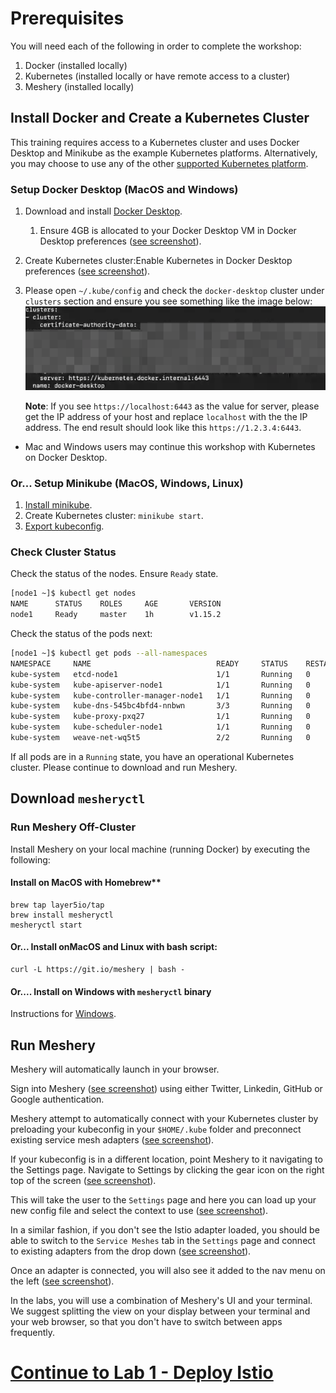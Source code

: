 # Prerequisites
You will need each of the following in order to complete the workshop:

1. Docker (installed locally)
1. Kubernetes (installed locally or have remote access to a cluster)
1. Meshery (installed locally)

## Install Docker and Create a Kubernetes Cluster

This training requires access to a Kubernetes cluster and uses Docker Desktop and Minikube as the example Kubernetes platforms. Alternatively, you may choose to use any of the other [supported Kubernetes platform](https://meshery.layer5.io/docs/installation/platforms).

### Setup Docker Desktop (MacOS and Windows)

1. Download and install [Docker Desktop](https://www.docker.com/products/docker-desktop).
   1. Ensure 4GB is allocated to your Docker Desktop VM in Docker Desktop preferences ([see screenshot](https://raw.githubusercontent.com/leecalcote/istio-service-mesh-workshop/feature/blend-in-meshery/prereq/img/docker-desktop-memory.png)).
1. Create Kubernetes cluster:Enable Kubernetes in Docker Desktop preferences ([see screenshot](https://raw.githubusercontent.com/leecalcote/istio-service-mesh-workshop/feature/blend-in-meshery/prereq/img/docker-desktop-kube.png)).
1. Please open `~/.kube/config` and check the `docker-desktop` cluster under `clusters` section and ensure you see something like the image below:
  ![](img/docker-desktop-config.png)

    __Note__: If you see `https://localhost:6443` as the value for server, please get the IP address of your host and replace `localhost` with the the IP address. The end result should look like this `https://1.2.3.4:6443`.

- Mac and Windows users may continue this workshop with Kubernetes on Docker Desktop.


### Or... Setup Minikube (MacOS, Windows, Linux)
1. [Install minikube](https://minikube.sigs.k8s.io).
1. Create Kubernetes cluster: `minikube start`.
1. [Export kubeconfig](https://meshery.layer5.io/docs/installation/minikube).

### Check Cluster Status
Check the status of the nodes. Ensure `Ready` state.
```sh
[node1 ~]$ kubectl get nodes
NAME      STATUS    ROLES     AGE       VERSION
node1     Ready     master    1h        v1.15.2
```

Check the status of the pods next:
```sh
[node1 ~]$ kubectl get pods --all-namespaces
NAMESPACE     NAME                            READY     STATUS    RESTARTS   AGE
kube-system   etcd-node1                      1/1       Running   0          1h
kube-system   kube-apiserver-node1            1/1       Running   0          1h
kube-system   kube-controller-manager-node1   1/1       Running   0          1h
kube-system   kube-dns-545bc4bfd4-nnbwn       3/3       Running   0          1h
kube-system   kube-proxy-pxq27                1/1       Running   0          1h
kube-system   kube-scheduler-node1            1/1       Running   0          1h
kube-system   weave-net-wq5t5                 2/2       Running   0          2m
```

If all pods are in a `Running` state, you have an operational Kubernetes cluster. Please continue to download and run Meshery. 

## Download `mesheryctl`

### Run Meshery Off-Cluster
Install Meshery on your local machine (running Docker) by executing the following:

#### Install on MacOS with Homebrew**
```
brew tap layer5io/tap
brew install mesheryctl
mesheryctl start
```

#### Or... Install onMacOS and Linux with bash script: 

```
curl -L https://git.io/meshery | bash -  
```

#### Or.... Install on Windows with `mesheryctl` binary

Instructions for [Windows](https://meshery.layer5.io/docs/installation#using-docker-on-windows).

## Run Meshery

Meshery will automatically launch in your browser.

Sign into Meshery ([see screenshot](https://raw.githubusercontent.com/leecalcote/istio-service-mesh-workshop/feature/blend-in-meshery/prereq/img/sign-into-meshery.png)) using either Twitter, Linkedin, GitHub or Google authentication.

Meshery attempt to automatically connect with your Kubernetes cluster by preloading your kubeconfig in your `$HOME/.kube` folder and preconnect existing service mesh adapters ([see screenshot](https://raw.githubusercontent.com/leecalcote/istio-service-mesh-workshop/feature/blend-in-meshery/prereq/img/meshery_landing_page.png)).

If your kubeconfig is in a different location, point Meshery to it navigating to the Settings page. Navigate to Settings by clicking the gear icon on the right top of the screen ([see screenshot](https://raw.githubusercontent.com/leecalcote/istio-service-mesh-workshop/feature/blend-in-meshery/prereq/img/meshery_landing_page_settings_icon.png)). 

This will take the user to the `Settings` page and here you can load up your new config file and select the context to use ([see screenshot](https://raw.githubusercontent.com/leecalcote/istio-service-mesh-workshop/feature/blend-in-meshery/prereq/img/meshery_settings_page.png)).

In a similar fashion, if you don't see the Istio adapter loaded, you should be able to switch to the `Service Meshes` tab in the `Settings` page and connect to existing adapters from the drop down ([see screenshot](https://raw.githubusercontent.com/leecalcote/istio-service-mesh-workshop/feature/blend-in-meshery/prereq/img/meshery_settings_page-service-meshes.png)).

Once an adapter is connected, you will also see it added to the nav menu on the left ([see screenshot](https://github.com/leecalcote/istio-service-mesh-workshop/raw/feature/blend-in-meshery/prereq/img/meshery_settings_page-service_meshes_with_menu.png)).


In the labs, you will use a combination of Meshery's UI and your terminal. We suggest splitting the view on your display between your terminal and your web browser, so that you don't have to switch between apps frequently.

<!-- ### <span style="color:gray">Alternatively - Run Meshery In-Cluster</span>
 
<p style="color:gray">
Or to install on Kubernetes by cloning the Meshery repo:</p>

 ```
 $ git clone https://github.com/layer5io/meshery.git; cd meshery        
 $ kubectl create ns meshery
 $ kubectl -n meshery apply -f deployment_yamls/k8s
``` -->

# [Continue to Lab 1 - Deploy Istio](../lab-1/README.md)
